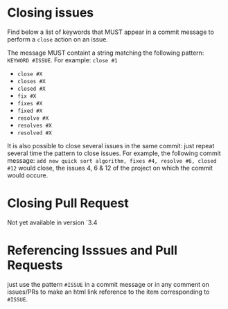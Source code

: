 # Closing issues

Find below a list of keywords that MUST appear in a commit message to perform a `close` action on an issue.

The message MUST containt a string matching the following pattern: `KEYWORD #ISSUE`. For example: `close #1`

- `close #X`
- `closes #X` 
- `closed #X` 
- `fix #X` 
- `fixes #X` 
- `fixed #X` 
- `resolve #X` 
- `resolves #X` 
- `resolved #X` 

It is also possible to close several issues in the same commit: just repeat several time the pattern to close issues. For example, the following commit message: `add new quick sort algorithm, fixes #4, resolve #6, closed #12` would close, the issues 4, 6 & 12 of the project on which the commit would occure.

# Closing Pull Request

Not yet available in version `3.4

# Referencing Isssues and Pull Requests

just use the pattern `#ISSUE` in a commit message or in any comment on issues/PRs to make an html link reference to the item corresponding to `#ISSUE`.